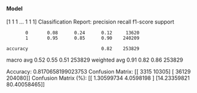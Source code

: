 #### Model
[1 1 1 ... 1 1 1]
Classification Report:
              precision    recall  f1-score   support

           0       0.08      0.24      0.12     13620
           1       0.95      0.85      0.90    240209

    accuracy                           0.82    253829
   macro avg       0.52      0.55      0.51    253829
weighted avg       0.91      0.82      0.86    253829

Accuracy: 0.8170658199023753
Confusion Matrix:
[[  3315  10305]
 [ 36129 204080]]
Confusion Matrix (%):
[[ 1.30599734  4.0598198 ]
 [14.23359821 80.40058465]]
